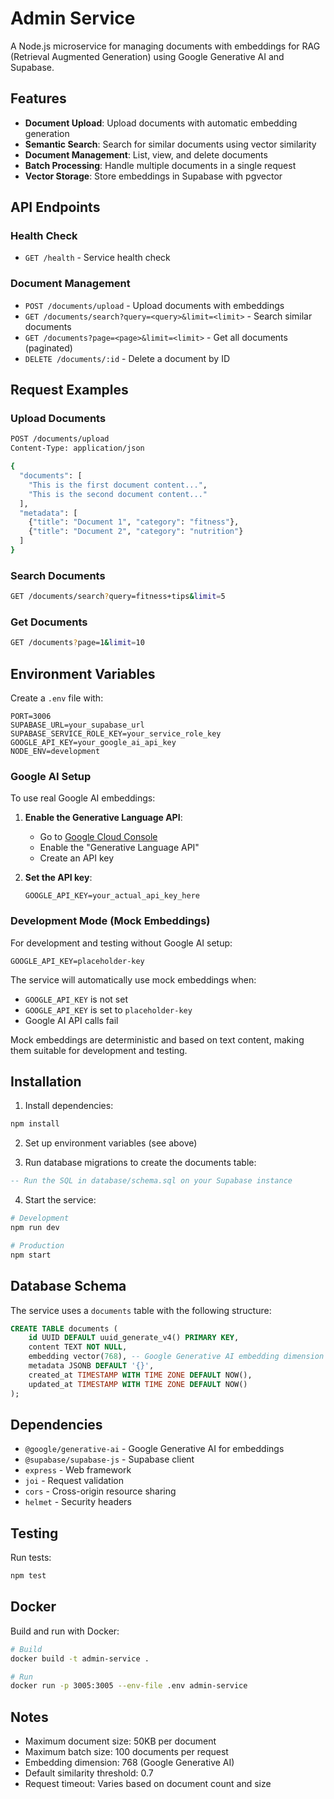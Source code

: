 # Admin Service

A Node.js microservice for managing documents with embeddings for RAG (Retrieval Augmented Generation) using Google Generative AI and Supabase.

## Features

- **Document Upload**: Upload documents with automatic embedding generation
- **Semantic Search**: Search for similar documents using vector similarity
- **Document Management**: List, view, and delete documents
- **Batch Processing**: Handle multiple documents in a single request
- **Vector Storage**: Store embeddings in Supabase with pgvector

## API Endpoints

### Health Check
- `GET /health` - Service health check

### Document Management
- `POST /documents/upload` - Upload documents with embeddings
- `GET /documents/search?query=<query>&limit=<limit>` - Search similar documents
- `GET /documents?page=<page>&limit=<limit>` - Get all documents (paginated)
- `DELETE /documents/:id` - Delete a document by ID

## Request Examples

### Upload Documents
```bash
POST /documents/upload
Content-Type: application/json

{
  "documents": [
    "This is the first document content...",
    "This is the second document content..."
  ],
  "metadata": [
    {"title": "Document 1", "category": "fitness"},
    {"title": "Document 2", "category": "nutrition"}
  ]
}
```

### Search Documents
```bash
GET /documents/search?query=fitness+tips&limit=5
```

### Get Documents
```bash
GET /documents?page=1&limit=10
```

## Environment Variables

Create a `.env` file with:

```env
PORT=3006
SUPABASE_URL=your_supabase_url
SUPABASE_SERVICE_ROLE_KEY=your_service_role_key
GOOGLE_API_KEY=your_google_ai_api_key
NODE_ENV=development
```

### Google AI Setup

To use real Google AI embeddings:

1. **Enable the Generative Language API**:
   - Go to [Google Cloud Console](https://console.cloud.google.com/)
   - Enable the "Generative Language API"
   - Create an API key

2. **Set the API key**:
   ```env
   GOOGLE_API_KEY=your_actual_api_key_here
   ```

### Development Mode (Mock Embeddings)

For development and testing without Google AI setup:

```env
GOOGLE_API_KEY=placeholder-key
```

The service will automatically use mock embeddings when:
- `GOOGLE_API_KEY` is not set
- `GOOGLE_API_KEY` is set to `placeholder-key`
- Google AI API calls fail

Mock embeddings are deterministic and based on text content, making them suitable for development and testing.

## Installation

1. Install dependencies:
```bash
npm install
```

2. Set up environment variables (see above)

3. Run database migrations to create the documents table:
```sql
-- Run the SQL in database/schema.sql on your Supabase instance
```

4. Start the service:
```bash
# Development
npm run dev

# Production
npm start
```

## Database Schema

The service uses a `documents` table with the following structure:

```sql
CREATE TABLE documents (
    id UUID DEFAULT uuid_generate_v4() PRIMARY KEY,
    content TEXT NOT NULL,
    embedding vector(768), -- Google Generative AI embedding dimension
    metadata JSONB DEFAULT '{}',
    created_at TIMESTAMP WITH TIME ZONE DEFAULT NOW(),
    updated_at TIMESTAMP WITH TIME ZONE DEFAULT NOW()
);
```

## Dependencies

- `@google/generative-ai` - Google Generative AI for embeddings
- `@supabase/supabase-js` - Supabase client
- `express` - Web framework
- `joi` - Request validation
- `cors` - Cross-origin resource sharing
- `helmet` - Security headers

## Testing

Run tests:
```bash
npm test
```

## Docker

Build and run with Docker:
```bash
# Build
docker build -t admin-service .

# Run
docker run -p 3005:3005 --env-file .env admin-service
```

## Notes

- Maximum document size: 50KB per document
- Maximum batch size: 100 documents per request
- Embedding dimension: 768 (Google Generative AI)
- Default similarity threshold: 0.7
- Request timeout: Varies based on document count and size
